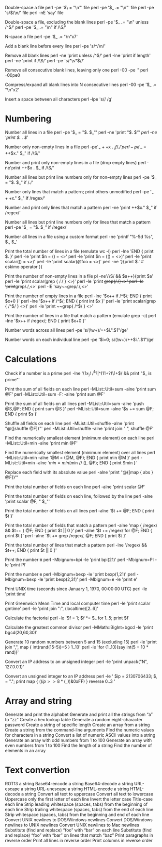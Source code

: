 Double-space a file
	perl -pe '$\ = "\n"' file
	perl -pe '$_ .= "\n"' file
	perl -pe 's/$/\n/' file
	perl -nE 'say' file

Double-space a file, excluding the blank lines
	perl -pe '$_ .= "\n" unless /^$/'
	perl -pe '$_ .= "\n" if /\S/'

N-space a file
	perl -pe '$_ .= "\n"x7'
	
Add a blank line before every line
	perl -pe 's/^/\n/'

Remove all blank lines
	perl -ne 'print unless /^$/'
	perl -lne 'print if length'
	perl -ne 'print if /\S/'
	perl -pe 's/^\s*$//'
	
Remove all consecutive blank lines, leaving only one
	perl -00 -pe ''
	perl -00pe0
	
Compress/expand all blank lines into N consecutive lines
	perl -00 -pe '$_ .= "\n"x2'
	
Insert a space between all characters
	perl -lpe 's// /g'

# Numbering
Number all lines in a file
	perl -pe '$_ = "$. $_"'
	perl -ne 'print "$. $_"'
	perl -ne 'print $. . $_'
	
Number only non-empty lines in a file
	perl -pe'$_ = ++$x . $_ if /./'
	perl -pe '$_ = ++$x." $_" if /\S/'
	
Number and print only non-empty lines in a file (drop empty lines)
	perl -ne'print ++$x . $_ if /\S/' 
	
Number all lines but print line numbers only for non-empty lines
	perl -pe '$_ = "$. $_" if /./'

Number only lines that match a pattern; print others unmodified
	perl -pe '$_ = ++$x." $_" if /regex/'

Number and print only lines that match a pattern
	perl -ne 'print ++$x." $_" if /regex/'
	
Number all lines but print line numbers only for lines that match a pattern
	perl -pe '$_ = "$. $_" if /regex/'

Number all lines in a file using a custom format
	perl -ne 'printf "%-5d %s", $., $_'
	
Print the total number of lines in a file (emulate wc -l)
	perl -lne 'END { print $. }'
	perl -le 'print $n = () = <>'
	perl -le 'print $n = (() = <>)'
	perl -le 'print scalar(() = <>)'
	perl -le 'print scalar(@foo = <>)'
	perl -ne '}{print $.'  # eskimo operator }{
	
Print the number of non-empty lines in a file
	pl -ne'/\S/ && $a++}{print $a'
	perl -le 'print scalar(grep { /./ } <>)'
	perl -le 'print ~~grep{/./}<>'
	perl -le 'print~~grep/./,<>'
	perl -lE 'say~~grep/./,<>'
	
Print the number of empty lines in a file
	perl -lne '$x++ if /^$/; END { print $x+0 }'
	perl -lne '$x++ if /^$/; END { print int $x }'
	perl -le 'print scalar(grep { /^$/ } <>)'
	perl -le 'print ~~grep{ /^$/ } <>'
	
Print the number of lines in a file that match a pattern (emulate grep -c)
	perl -lne '$x++ if /regex/; END { print $x+0 }'
	
Number words across all lines
	perl -pe 's/(\w+)/++$i.".$1"/ge'

Number words on each individual line
	perl -pe '$i=0; s/(\w+)/++$i.".$1"/ge'
	
	
# Calculations

Check if a number is a prime
	perl -lne '(1x$_) !~ /^1?$|^(11+?)\1+$/ && print "$_ is prime"'
	
Print the sum of all fields on each line
	perl -MList::Util=sum -alne 'print sum @F'
	perl -MList::Util=sum -F: -alne 'print sum @F'
	
Print the sum of all fields on all lines
	perl -MList::Util=sum -alne 'push @S,@F; END { print sum @S }'
	perl -MList::Util=sum -alne '$s += sum @F; END { print $s }'
	
Shuffle all fields on each line
	perl -MList::Util=shuffle -alne 'print "@{[shuffle @F]}"'
	perl -MList::Util=shuffle -alne 'print join " ", shuffle @F'
	
Find the numerically smallest element (minimum element) on each line
	perl -MList::Util=min -alne 'print min @F'

Find the numerically smallest element (minimum element) over all lines
	perl -MList::Util=min -alne '@M = (@M, @F); END { print min @M }'
	perl -MList::Util=min -alne '$min = min($min // (), @F); END { print $min }'

Replace each field with its absolute value
	perl -alne 'print "@{[map { abs } @F]}"'
	
Print the total number of fields on each line
	perl -alne 'print scalar @F'

Print the total number of fields on each line, followed by the line
	perl -alne 'print scalar @F, " $_"'
	
Print the total number of fields on all lines
	perl -alne '$t += @F; END { print $t }'
	
Print the total number of fields that match a pattern
	perl -alne 'map { /regex/ && $t++ } @F; END { print $t || 0 }'
	perl -alne '$t += /regex/ for @F; END { print $t }'
	perl -alne '$t += grep /regex/, @F; END { print $t }'
	
Print the total number of lines that match a pattern
	perl -lne '/regex/ && $t++; END { print $t || 0 }'

Print the number π
	perl -Mbignum=bpi -le 'print bpi(21)'
	perl -Mbignum=PI -le 'print PI'
	
Print the number e
	perl -Mbignum=bexp -le 'print bexp(1,21)'
	perl -Mbignum=bexp -le 'print bexp(2,31)'
	perl -Mbignum=e -le 'print e'
	
Print UNIX time (seconds since January 1, 1970, 00:00:00 UTC)
	perl -le 'print time'

Print Greenwich Mean Time and local computer time
	perl -le 'print scalar gmtime'
	perl -le 'print join ":", (localtime)[2..6]'
	
Calculate the factorial
	perl -le '$f = 1; $f *= $_ for 1..5; print $f'
	
Calculate the greatest common divisor
	perl -MMath::BigInt=bgcd -le 'print bgcd(20,60,30)'

Generate 10 random numbers between 5 and 15 (excluding 15)
	perl -le 'print join ",", map { int(rand(15-5))+5 } 1..10'
	perl -le 'for (1..10){say int(5 + 10 * rand)}'
	
Convert an IP address to an unsigned integer
	perl -le 'print unpack("N", 127.0.0.1)'
	
Convert an unsigned integer to an IP address
	perl -le '
	$ip = 2130706433;
	$, = ".";
	print map { (($ip>>8*($_))&0xFF) } reverse 0..3
	'

# Array and string

Generate and print the alphabet
Generate and print all the strings from “a” to “zz”
Create a hex lookup table
Generate a random eight-character password
Create a string of specific length
Create an array from a string
Create a string from the command-line arguments
Find the numeric values for characters in a string
Convert a list of numeric ASCII values into a string
Generate an array with odd numbers from 1 to 100
Generate an array with even numbers from 1 to 100
Find the length of a string
Find the number of elements in an array

# Text convertion

ROT13 a string
Base64-encode a string
Base64-decode a string
URL-escape a string
URL-unescape a string
HTML-encode a string
HTML-decode a string
Convert all text to uppercase
Convert all text to lowercase
Uppercase only the first letter of each line
Invert the letter case
Title-case each line
Strip leading whitespace (spaces, tabs) from the beginning of each line
Strip trailing whitespace (spaces, tabs) from the end of each line
Strip whitespace (spaces, tabs) from the beginning and end of each line
Convert UNIX newlines to DOS/Windows newlines
Convert DOS/Windows newlines to UNIX newlines
Convert UNIX newlines to Mac newlines
Substitute (find and replace) “foo” with “bar” on each line
Substitute (find and replace) “foo” with “bar” on lines that match “baz”
Print paragraphs in reverse order
Print all lines in reverse order
Print columns in reverse order
